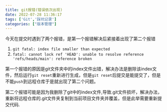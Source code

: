 ```yaml
---
title: git报错(错误依次出现)
date: 2022-07-28 11:36:17
tags: ['Git','踩坑记录']
categories: ["版本管理"]
---
```


<!-- toc -->
今天在提交时遇到了两个报错，是第一个报错解决后紧接着出现了第二个报错

1. `git fatal: index file smaller than expected `
2. `fatal: cannot lock ref 'HEAD': unable to resolve reference 'refs/heads/main': reference broken`



第一个报错的原因是git文件夹中的index文件出错，解决办法是删除该index文件，然后运行`git reset`重新进行生成，但是`git reset`后提交是能提交了，但是不能`push`到远程仓库于是就出现了第二个问题。



第二个报错可能是因为我删除了git中的index文件,导致.git文件损坏，解决办法，重新将远程仓库的.git文件夹复制到当前项目文件夹并覆盖，但是此举需要重新提交代码.

